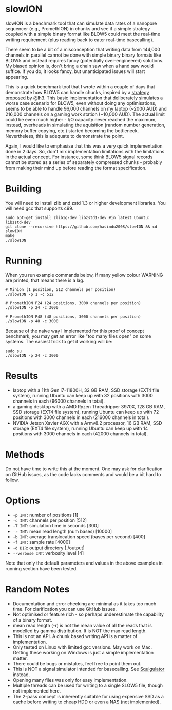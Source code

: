 # slowION

slowION is a benchmark tool that can simulate data rates of a nanopore sequencer (e.g., PromethION) in chunks and see if a simple strategy coupled with a simple binary format like BLOW5 could meet the real-time writing requirement (plus reading back to cater real-time basecalling).

There seem to be a bit of a misconception that writing data from 144,000 channels in parallel cannot be done with simple binary binary formats like BLOW5 and instead requires fancy (potentially over-engineered) solutions. My biased opinion is, don't bring a chain saw when a hand saw would suffice. If you do, it looks fancy, but unanticipated issues will start appearing.

This is a quick benchmark tool that I wrote within a couple of days that demonstrate how BLOW5 can handle chunks, inspired by a [strategy proposed by @lh3](https://twitter.com/lh3lh3/status/1481042134442594306). This basic implementation that deliberately simulates a worse case scenario for BLOW5, even without doing any optimisations, seems to be able to handle 96,000 channels on my laptop (~2000 AUD) and 216,000 channels on a gaming work station (~10,000 AUD). The actual limit could be even much higher - I/O capacity never reached the maximum, instead, overheads in simulating the aquisition (random number generation, memory buffer copying, etc.) started becoming the bottleneck. Nevertheless, this is adequate to demonstrate the point.

  Again, I would like to emphasise that this was a very quick implementation done in 2 days. So, don't mix implementation limitations with the limitations in the actual concept. For instance, some think BLOW5 signal records cannot be stored as a series of separately compressed chunks - probably from making their mind up before reading the format specification.


# Building

You will need to install zlib and zstd 1.3 or higher development libraries. You will need gcc that supports c99.

```
sudo apt-get install zlib1g-dev libzstd1-dev #in latest Ubuntu: libzstd-dev
git clone --recursive https://github.com/hasindu2008/slowION && cd slowION
make
./slowION
```


# Running

When you run example commands below, if many yellow colour WARNING are printed, that means there is a lag.

```
# Minion (1 position, 512 channels per position)
./slowION -p 1 -c 512

# PromethION P24 (24 positions, 3000 channels per position)
./slowION -p 24 -c 3000

# PromethION P48 (48 positions, 3000 channels per position)
./slowION -p 48 -c 3000
```

Because of the naive way I implemented for this proof of concept benchmark, you may get an error like "too many files open" on some systems. The easiest trick to get it working will be:

```
sudo su
./slowION -p 24 -c 3000
```

# Results

- laptop with a 11th Gen i7-11800H, 32 GB RAM, SSD storage (EXT4 file system), running Ubuntu can keep up with 32 positions with 3000 channels in each (96000 channels in total).
- a gaming desktop with a AMD Ryzen Threadripper 3970X, 128 GB RAM, SSD storage (EXT4 file system), running Ubuntu can keep up with 72 positions with 3000 channels in each (216000 channels in total).
- NVIDIA Jetson Xavier AGX with a Armv8.2 processor, 16 GB RAM, SSD storage (EXT4 file system), running Ubuntu can keep up with 14 positions with 3000 channels in each (42000 channels in total).

# Methods

Do not have time to write this at the moment. One may ask for clarification on GitHub issues, as the code lacks comments and would be a bit hard to follow.

# Options

*  `-p INT`: number of positions [1]
*  `-c INT`: channels per position [512]
*  `-T INT`: simulation time in seconds [300]
*  `-r INT`: mean read length (num bases) [10000]
*  `-b INT`: average translocation speed (bases per second) [400]
*  `-f INT`: sample rate [4000]
*  `-d DIR`: output directory [./output]
*  `--verbose INT`: verbosity level [4]

Note that only the default parameters and values in the above examples in running section have been tested.

# Random Notes

- Documentation and error checking are minimal as it takes too much time. For clarification you can use GitHub issues.
- Not optimised or feature rich - so perhaps underestimate the capability of a binary format.
- mean read length (-r) is not the mean value of all the reads that is modelled by gamma distribution. It is NOT the max read length.
- This is not an API. A chunk based writing API is a matter of implementation.
- Only tested on Linux with limited gcc versions. May work on Mac. Getting these working on Windows is just a simple implementation matter.
- There could be bugs or mistakes, feel free to point them out.
- This is NOT a signal simulator intended for basecalling. See [Squigulator](https://github.com/hasindu2008/squigulator) instead.
- Opening many files was only for easy implementation.
- Multiple threads can be used for writing to a single SLOW5 file, though not implemented here.
- The 2-pass concept is inherently suitable for using expensive SSD as a cache before writing to cheap HDD or even a NAS (not implemented).





